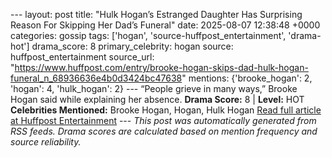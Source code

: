 --- layout: post title: "Hulk Hogan’s Estranged Daughter Has Surprising Reason For Skipping Her Dad’s Funeral" date: 2025-08-07 12:38:48 +0000 categories: gossip tags: ['hogan', 'source-huffpost_entertainment', 'drama-hot'] drama_score: 8 primary_celebrity: hogan source: huffpost_entertainment source_url: "https://www.huffpost.com/entry/brooke-hogan-skips-dad-hulk-hogan-funeral_n_68936636e4b0d3424bc47638" mentions: {'brooke_hogan': 2, 'hogan': 4, 'hulk_hogan': 2} --- “People grieve in many ways,” Brooke Hogan said while explaining her absence. **Drama Score:** 8 | **Level:** HOT **Celebrities Mentioned:** Brooke Hogan, Hogan, Hulk Hogan [Read full article at Huffpost Entertainment](https://www.huffpost.com/entry/brooke-hogan-skips-dad-hulk-hogan-funeral_n_68936636e4b0d3424bc47638) --- *This post was automatically generated from RSS feeds. Drama scores are calculated based on mention frequency and source reliability.*